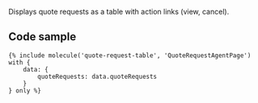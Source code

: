 Displays quote requests as a table with action links (view, cancel).

## Code sample

```
{% include molecule('quote-request-table', 'QuoteRequestAgentPage') with {
    data: {
        quoteRequests: data.quoteRequests
    }
} only %}
```

